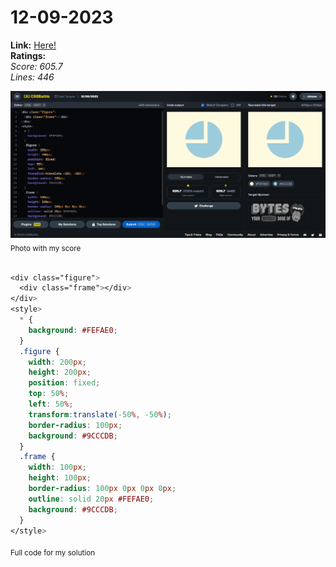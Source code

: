 # 12-09-2023

**Link:** [Here!](https://cssbattle.dev/play/97lYDZ08hstqexDs9HeT)
<br>
**Ratings:**
<br>
*Score: 605.7*
<br>
*Lines: 446*

![11-09-2023](/daily-targets/12-09-2023/12-09-2023-solution.png)
<sub>Photo with my score</sub>
<br>
<br>

```css
<div class="figure">
  <div class="frame"></div>
</div>
<style>
  * {
    background: #FEFAE0;
  }
  .figure {
    width: 200px;
    height: 200px;
    position: fixed;
    top: 50%;
    left: 50%;
    transform:translate(-50%, -50%);
    border-radius: 100px;
    background: #9CCCDB;
  }
  .frame {
    width: 100px;
    height: 100px;
    border-radius: 100px 0px 0px 0px;
    outline: solid 20px #FEFAE0;
    background: #9CCCDB;
  }
</style>

```
<sub>Full code for my solution</sub>
<br>
<br>

